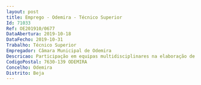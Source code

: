 ```yaml
--- 
layout: post
title: Emprego - Odemira - Técnico Superior
Id: 71033
Ref: OE201910/0677
DataAbertura: 2019-10-18
DataFecho: 2019-10-31
Trabalho: Técnico Superior
Empregador: Câmara Municipal de Odemira
Descricao: Participação em equipas multidisciplinares na elaboração de projetos de instalações elétricas de baixa tensão de utilização e produção de energia em edifícios, instalações de infraestruturas de águas e esgotos e iluminação pública bem como de projetos de instalações de telecomunicações em edifícios e loteamentos urbanizações  Acompanhamento, gestão e apreciação de projetos contratados ao exterior  Participação em equipas de fiscalização de obras municipais no âmbito da especialidade  Análise e parecer de solicitações na área da eletricidade  Técnico responsável pela exploração de várias instalações elétricas fixas e permanentes do Município  Técnico responsável pela exploração das instalações elétricas de eventos temporários, promovidos pelo Município ou por outras entidades apoiadas pelo Município  Apoio aos eletricistas do Município, ao chefe de divisão e ao executivo na análise e tomada de decisão relativamente a futuras obras de instalações elétricas  Estabelecimento de contactos com o distribuidor e comercializador de energia elétrica de modo a resolver e encaminhar diversos assuntos.
CodigoPostal: 7630-139 ODEMIRA
Concelho: Odemira
Distrito: Beja
--- 
```

